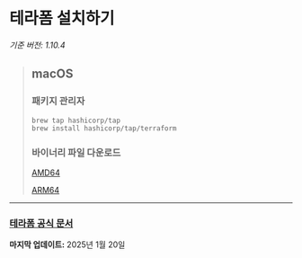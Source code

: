 # 테라폼 설치하기

_기준 버전: 1.10.4_

> ## macOS
> 
> ### 패키지 관리자
> 
> ``` shell
> brew tap hashicorp/tap
> brew install hashicorp/tap/terraform
> ```
> 
> ### 바이너리 파일 다운로드
> [AMD64](https://releases.hashicorp.com/terraform/1.10.4/terraform_1.10.4_darwin_amd64.zip)
>
> [ARM64](https://releases.hashicorp.com/terraform/1.10.4/terraform_1.10.4_darwin_arm64.zip)

---

### [테라폼 공식 문서](https://developer.hashicorp.com/terraform/install)

**마지막 업데이트:** 2025년 1월 20일